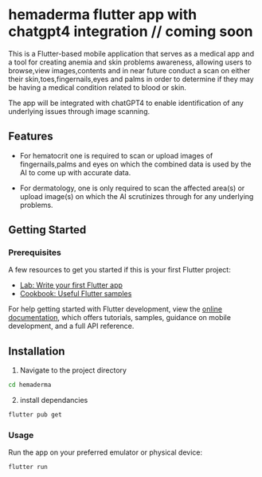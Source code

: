 # hemaderma flutter app with chatgpt4 integration // coming soon

This is a Flutter-based mobile application that serves as a medical app and a tool for creating anemia and skin problems awareness, allowing users to browse,view images,contents and in near future conduct a scan on either their skin,toes,fingernails,eyes and palms in order to determine if they may be having a medical condition related to blood or skin. 

The app will be integrated with chatGPT4 to enable  identification of any underlying issues through image scanning.

## Features

- For hematocrit one is required to scan or upload images of fingernails,palms and eyes on which the combined data is used by the AI to come up with accurate data.

- For dermatology, one is only required to scan the affected area(s) or upload image(s) on which the AI scrutinizes through for any underlying problems.


## Getting Started

### Prerequisites

A few resources to get you started if this is your first Flutter project:

- [Lab: Write your first Flutter app](https://docs.flutter.dev/get-started/codelab)
- [Cookbook: Useful Flutter samples](https://docs.flutter.dev/cookbook)

For help getting started with Flutter development, view the
[online documentation](https://docs.flutter.dev/), which offers tutorials,
samples, guidance on mobile development, and a full API reference.

## Installation 

1. Navigate to the project directory 
```bash
cd hemaderma
```

2. install dependancies 
```bash
flutter pub get
```

### Usage

Run the app on your preferred emulator or physical device:

```bash
flutter run
```



